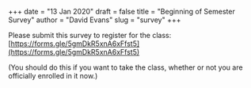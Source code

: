 +++
date = "13 Jan 2020"
draft = false
title = "Beginning of Semester Survey"
author = "David Evans"
slug = "survey"
+++

Please submit this survey to register for the class:  
[https://forms.gle/5gmDkR5xnA6xFfst5](https://forms.gle/5gmDkR5xnA6xFfst5)

(You should do this if you want to take the class, whether or not you are officially enrolled in it now.)